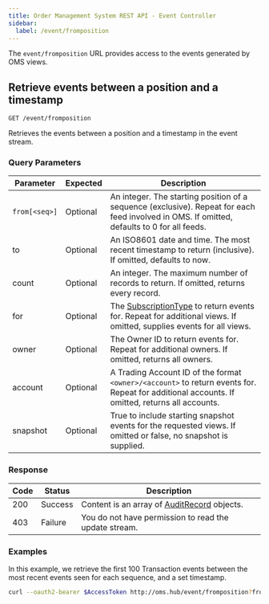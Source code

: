 ```yaml
---
title: Order Management System REST API - Event Controller
sidebar:
  label: /event/fromposition
---
```


The `event/fromposition` URL provides access to the events generated by OMS views.

## Retrieve events between a position and a timestamp

`GET /event/fromposition`

Retrieves the events between a position and a timestamp in the event stream.

### Query Parameters

| Parameter     | Expected | Description |
|---------------|----------|-------------|
| `from[<seq>]` | Optional | An integer. The starting position of a sequence (exclusive). Repeat for each feed involved in OMS. If omitted, defaults to 0 for all feeds. |
| to            | Optional | An ISO8601 date and time. The most recent timestamp to return (inclusive). If omitted, defaults to now. |
| count         | Optional | An integer. The maximum number of records to return. If omitted, returns every record. |
| for           | Optional | The [SubscriptionType](../../../proto/oms2/#subscriptiontype) to return events for. Repeat for additional views. If omitted, supplies events for all views. |
| owner         | Optional | The Owner ID to return events for. Repeat for additional owners. If omitted, returns all owners. |
| account       | Optional | A Trading Account ID of the format `<owner>/<account>` to return events for. Repeat for additional accounts. If omitted, returns all accounts. |
| snapshot      | Optional | True to include starting snapshot events for the requested views. If omitted or false, no snapshot is supplied. |

### Response

| Code | Status  | Description |
|------|---------|-------------|
| 200  | Success | Content is an array of [AuditRecord](../../../proto/model/#auditrecord) objects. |
| 403  | Failure | You do not have permission to read the update stream. |

### Examples

In this example, we retrieve the first 100 Transaction events between the most recent events seen for each sequence, and a set timestamp.

```sh
curl --oauth2-bearer $AccessToken http://oms.hub/event/fromposition?from[prodigy]=1&from[oms]=100&from[foundry]=10&to=20050101T123000Z&count=100
```
